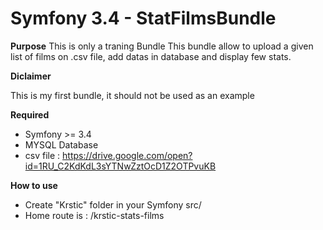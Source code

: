 # Symfony 3.4 - StatFilmsBundle

**Purpose**
This is only a traning Bundle
This bundle allow to upload a given list of films on .csv file, add datas in database and display few stats.

**Diclaimer**

This is my first bundle, it should not be used as an example

**Required**
- Symfony >= 3.4
- MYSQL Database
- csv file : https://drive.google.com/open?id=1RU_C2KdKdL3sYTNwZztOcD1Z2OTPvuKB

**How to use**
- Create "Krstic" folder in your Symfony src/
- Home route is : /krstic-stats-films
